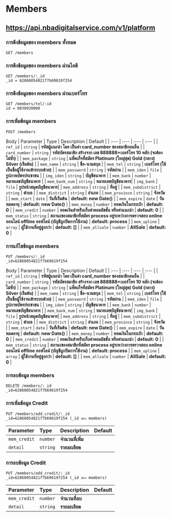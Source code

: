 # Members

## https://api.nbadigitalservice.com/v1/platform

### การดึงข้อมูลของ members ทั้งหมด

```http
GET /members
```

### การดึงข้อมูลของ members ผ่านไอดี

```http
GET /members/:_id
_id = 62860054821f7b69619f254
```

### การดึงข้อมูลของ members ผ่านเบอร์โทร

```http
GET /members/tel/:id
id = 0830930000
```

### การเพิ่มข้อมูล members

```http
POST /members
```

Body
| Parameter | Type | Description | Default |
| :--- | :--- | :--- | :--- |
| `ref_id` | `string` | **รหัสผู้แนะนำ โดย เป็นค่า card_number ของสมาชิกคนอื่น** |
| `card_number` | `string` | **รหัสบัตรสมาชิก สร้างจาก เลข 888888+เบอร์โทร 10 หลัก (จะต้องไม่ซ้ำ)** |
| `mem_package` | `string` | **แพ็คเก็จที่สมัคร Platinum (ใหญ่สุด) Gold (กลาง) Silver (เริ่มต้น)** |
| `mem_name` | `string` | **ชื่อ-นามสกุล** |
| `mem_tel` | `string` | **เบอร์โทร (ใช้เป็นชื่อผู้ใช้งานเข้าระบบด้วย)** |
| `mem_password` | `string` | **รหัสผ่าน** |
| `mem_iden` | `file` | **รูปภาพบัตรประชาชน** |
| `img_iden` | `string` | **บัญชีธนาคาร** |
| `mem_bank` | `number` | **หมายเลขบัญชีธนาคาร** |
| `mem_bank_num` | `string` | **หมายเลขบัญชีธนาคาร**|
| `img_bank` | `file` | **รูปหน้าสมุดบัญชีธนาคาร**|
| `mem_address` | `string` | **ที่อยู่** |
| `mem_subdistrict` | `string` | **ตำบล** |
| `mem_district` | `string` | **อำเภอ** |
| `mem_province` | `string` | **จังหวัด** |
| `mem_start` | `date` | **วันที่เริ่มต้น** | **default: new Date()** |
| `mem_expire` | `date` | **วันหมดอายุ** | **default: new Date()** |
| `mem_money` | `number` | **ยอดเงินในกระเป๋า** | **default: 0** |
| `mem_credit` | `number` | **ยอดเงินสำหรับเก็บค่าคอมมิชชั่น หรือค่าแนะนำ** | **default: 0** |
| `mem_status` | `string` | **สถานะของสมาชิกที่สมัคร process อยู่ระหว่างการตรวจสอบ online ออนไลน์ offline ออฟไลน์ (บัญชีถูกปิดการใช้งาน)** | **default: process** |
| `mem_upline` | `array` | **ผู้ใช้งานที่อยู่สูงกว่า** | **default: []** |
| `mem_allsale` | `number` | **AllSale** | **default: 0** |

### การแก้ไขข้อมูล members

```http
PUT /members/:_id
_id=62860054821f7b69619f254
```

Body
| Parameter | Type | Description | Default |
| :--- | :--- | :--- | :--- |
| `ref_id` | `string` | **รหัสผู้แนะนำ โดย เป็นค่า card_number ของสมาชิกคนอื่น** |
| `card_number` | `string` | **รหัสบัตรสมาชิก สร้างจาก เลข 888888+เบอร์โทร 10 หลัก (จะต้องไม่ซ้ำ)** |
| `mem_package` | `string` | **แพ็คเก็จที่สมัคร Platinum (ใหญ่สุด) Gold (กลาง) Silver (เริ่มต้น)** |
| `mem_name` | `string` | **ชื่อ-นามสกุล** |
| `mem_tel` | `string` | **เบอร์โทร (ใช้เป็นชื่อผู้ใช้งานเข้าระบบด้วย)** |
| `mem_password` | `string` | **รหัสผ่าน** |
| `mem_iden` | `file` | **รูปภาพบัตรประชาชน** |
| `img_iden` | `string` | **บัญชีธนาคาร** |
| `mem_bank` | `number` | **หมายเลขบัญชีธนาคาร** |
| `mem_bank_num` | `string` | **หมายเลขบัญชีธนาคาร**|
| `img_bank` | `file` | **รูปหน้าสมุดบัญชีธนาคาร**|
| `mem_address` | `string` | **ที่อยู่** |
| `mem_subdistrict` | `string` | **ตำบล** |
| `mem_district` | `string` | **อำเภอ** |
| `mem_province` | `string` | **จังหวัด** |
| `mem_start` | `date` | **วันที่เริ่มต้น** | **default: new Date()** |
| `mem_expire` | `date` | **วันหมดอายุ** | **default: new Date()** |
| `mem_money` | `number` | **ยอดเงินในกระเป๋า** | **default: 0** |
| `mem_credit` | `number` | **ยอดเงินสำหรับเก็บค่าคอมมิชชั่น หรือค่าแนะนำ** | **default: 0** |
| `mem_status` | `string` | **สถานะของสมาชิกที่สมัคร process อยู่ระหว่างการตรวจสอบ online ออนไลน์ offline ออฟไลน์ (บัญชีถูกปิดการใช้งาน)** | **default: process** |
| `mem_upline` | `array` | **ผู้ใช้งานที่อยู่สูงกว่า** | **default: []** |
| `mem_allsale` | `number` | **AllSale** | **default: 0** |

### การลบข้อมูล members

```http
DELETE /members/:_id
_id=62860054821f7b69619f254
```

### การเพิ่มข้อมูล Credit

```http
PUT /members/add_credit/:_id
_id=62860054821f7b69619f254 (_id ของ members)
```

| Parameter    | Type     | Description       | Default |
| :----------- | :------- | :---------------- | :------ |
| `mem_credit` | `number` | **จำนวนที่เพิ่ม** |
| `detail`     | `string` | **รายละเอียด**    |

### การลบข้อมูล Credit

```http
PUT /members/add_credit/:_id
_id=62860054821f7b69619f254 (_id ของ members)
```

| Parameter    | Type     | Description    | Default |
| :----------- | :------- | :------------- | :------ |
| `mem_credit` | `number` | **จำนวนที่ลบ** |
| `detail`     | `string` | **รายละเอียด** |
